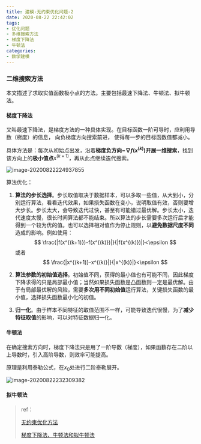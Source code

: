 ```yaml
---
title: 建模-无约束优化问题-2
date: 2020-08-22 22:42:02
tags:
- 优化问题
- 多维搜索方法
- 梯度下降法
- 牛顿法
categories:
- 数学建模
---
```


### 二维搜索方法

本文描述了求取实值函数极小点的方法。主要包括最速下降法、牛顿法、拟牛顿法。

<!--more-->

#### 梯度下降法

又叫最速下降法，是梯度方法的一种具体实现。在目标函数一阶可导时，应利用导数（梯度）的信息， 向负梯度方向搜索前进， 使得每一步的目标函数值都减小。

具体方法是：每次从初始点出发，沿着**梯度负方向$-\nabla f(x^{(k)})$开展一维搜索**，找到该方向上的**极小值点**$x^{(k+1)}$，再从此点继续迭代搜索。

![image-20200822224937855](https://ericblog.oss-cn-beijing.aliyuncs.com/img/image-20200822224937855.png)

算法优化：

1. **算法的步长选择**。步长取值取决于数据样本，可以多取一些值，从大到小，分别运行算法，看看迭代效果，如果损失函数在变小，说明取值有效，否则要增大步长。步长太大，会导致迭代过快，甚至有可能错过最优解。步长太小，迭代速度太慢，很长时间算法都不能结束。所以算法的步长需要多次运行后才能得到一个较为优的值。也可以选择相对值作为停止规则，以**避免数据尺度不同**造成的影响。例如使用：
   $$
   \frac{|f(x^{(k+1)})-f(x^{(k)})|}{|f(x^{(k)})|}<\epsilon
   $$
   或者
   $$
   \frac{|x^{(k+1)}-x^{(k)}|}{|x^{(k)}|}<\epsilon
   $$
   

2. **算法参数的初始值选择**。初始值不同，获得的最小值也有可能不同，因此梯度下降求得的只是局部最小值；当然如果损失函数是凸函数则一定是最优解。由于有局部最优解的风险，需要**多次用不同初始值**运行算法，关键损失函数的最小值，选择损失函数最小化的初值。

3. **归一化**。由于样本不同特征的取值范围不一样，可能导致迭代很慢，为了**减少特征取值**的影响，可以对特征数据归一化。

#### 牛顿法

在确定搜索方向时，梯度下降法只是用了一阶导数（梯度），如果函数存在二阶以上导数时，引入高阶导数，则效率可能提高。

原理是利用泰勒公式，在$x_0$处进行二阶泰勒展开。

![image-20200822232309382](https://ericblog.oss-cn-beijing.aliyuncs.com/img/image-20200822232309382.png)

#### 拟牛顿法

> ref：
>
> [无约束优化方法](https://www.math.pku.edu.cn/teachers/lidf/docs/statcomp/html/_statcompbook/opt-uncons.html#opt-uncons-quaisnewton)
>
> [梯度下降法、牛顿法和拟牛顿法](https://zhuanlan.zhihu.com/p/37524275)

